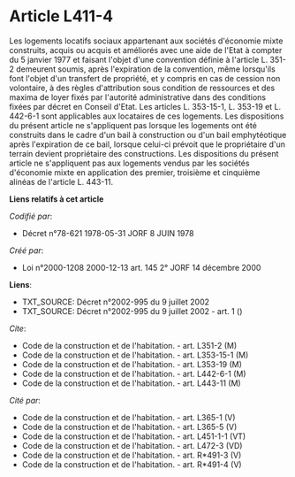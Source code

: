 # Article L411-4

Les logements locatifs sociaux appartenant aux sociétés d'économie mixte construits, acquis ou acquis et améliorés avec une
aide de l'Etat à compter du 5 janvier 1977 et faisant l'objet d'une convention définie à l'article L. 351-2 demeurent soumis,
après l'expiration de la convention, même lorsqu'ils font l'objet d'un transfert de propriété, et y compris en cas de cession
non volontaire, à des règles d'attribution sous condition de ressources et des maxima de loyer fixés par l'autorité
administrative dans des conditions fixées par décret en Conseil d'Etat. Les articles L. 353-15-1, L. 353-19 et L. 442-6-1
sont applicables aux locataires de ces logements. Les dispositions du présent article ne s'appliquent pas lorsque les
logements ont été construits dans le cadre d'un bail à construction ou d'un bail emphytéotique après l'expiration de ce bail,
lorsque celui-ci prévoit que le propriétaire d'un terrain devient propriétaire des constructions. Les dispositions du présent
article ne s'appliquent pas aux logements vendus par les sociétés d'économie mixte en application des premier, troisième et
cinquième alinéas de l'article L. 443-11.

**Liens relatifs à cet article**

_Codifié par_:

  - Décret n°78-621 1978-05-31 JORF 8 JUIN 1978

_Créé par_:

  - Loi n°2000-1208 2000-12-13 art. 145 2° JORF 14 décembre 2000

**Liens**:

  - TXT_SOURCE: Décret n°2002-995 du 9 juillet 2002
  - TXT_SOURCE: Décret n°2002-995 du 9 juillet 2002 - art. 1 ()

_Cite_:

  - Code de la construction et de l'habitation. - art. L351-2 (M)
  - Code de la construction et de l'habitation. - art. L353-15-1 (M)
  - Code de la construction et de l'habitation. - art. L353-19 (M)
  - Code de la construction et de l'habitation. - art. L442-6-1 (M)
  - Code de la construction et de l'habitation. - art. L443-11 (M)

_Cité par_:

  - Code de la construction et de l'habitation. - art. L365-1 (V)
  - Code de la construction et de l'habitation. - art. L365-5 (V)
  - Code de la construction et de l'habitation. - art. L451-1-1 (VT)
  - Code de la construction et de l'habitation. - art. L472-3 (VD)
  - Code de la construction et de l'habitation. - art. R*491-3 (V)
  - Code de la construction et de l'habitation. - art. R*491-4 (V)
